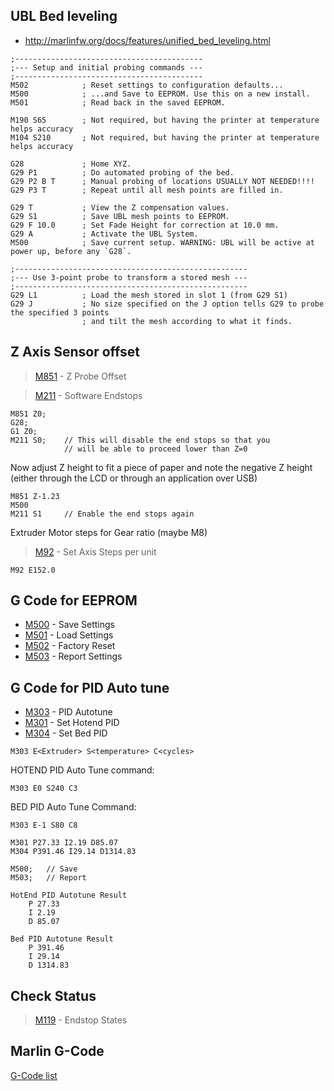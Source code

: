 
## UBL Bed leveling
- http://marlinfw.org/docs/features/unified_bed_leveling.html

```
;------------------------------------------
;--- Setup and initial probing commands ---
;------------------------------------------
M502            ; Reset settings to configuration defaults...
M500            ; ...and Save to EEPROM. Use this on a new install.
M501            ; Read back in the saved EEPROM.  

M190 S65        ; Not required, but having the printer at temperature helps accuracy
M104 S210       ; Not required, but having the printer at temperature helps accuracy

G28             ; Home XYZ.
G29 P1          ; Do automated probing of the bed.
G29 P2 B T      ; Manual probing of locations USUALLY NOT NEEDED!!!!
G29 P3 T        ; Repeat until all mesh points are filled in.

G29 T           ; View the Z compensation values.
G29 S1          ; Save UBL mesh points to EEPROM.
G29 F 10.0      ; Set Fade Height for correction at 10.0 mm.
G29 A           ; Activate the UBL System.
M500            ; Save current setup. WARNING: UBL will be active at power up, before any `G28`.

;----------------------------------------------------
;--- Use 3-point probe to transform a stored mesh ---
;----------------------------------------------------
G29 L1          ; Load the mesh stored in slot 1 (from G29 S1)
G29 J           ; No size specified on the J option tells G29 to probe the specified 3 points
                ; and tilt the mesh according to what it finds.
```

## Z Axis Sensor offset
> [M851](http://marlinfw.org/docs/gcode/M851.html) - Z Probe Offset

> [M211](http://marlinfw.org/docs/gcode/M211.html) - Software Endstops
```
M851 Z0;
G28;
G1 Z0;
M211 S0;	// This will disable the end stops so that you 
         	// will be able to proceed lower than Z=0
```          

Now adjust Z height to fit a piece of paper and note the negative Z height
(either through the LCD or through an application over USB)
```
M851 Z-1.23
M500
M211 S1		// Enable the end stops again
```

Extruder Motor steps for Gear ratio (maybe M8)
> [M92](http://marlinfw.org/docs/gcode/M092.html) - Set Axis Steps per unit 
```
M92 E152.0
```


## G Code for EEPROM
- [M500](http://marlinfw.org/docs/gcode/M500.html) - Save Settings
- [M501](http://marlinfw.org/docs/gcode/M501.html) - Load Settings
- [M502](http://marlinfw.org/docs/gcode/M502.html) - Factory Reset
- [M503](http://marlinfw.org/docs/gcode/M503.html) - Report Settings

## G Code for PID Auto tune
- [M303](http://marlinfw.org/docs/gcode/M303.html) - PID Autotune
- [M301](http://marlinfw.org/docs/gcode/M301.html) - Set Hotend PID
- [M304](http://marlinfw.org/docs/gcode/M304.html) - Set Bed PID
```
M303 E<Extruder> S<temperature> C<cycles>
```
HOTEND PID Auto Tune command:
```
M303 E0 S240 C3
```
BED PID Auto Tune Command:
```
M303 E-1 S80 C8
```

```
M301 P27.33 I2.19 D85.07
M304 P391.46 I29.14 D1314.83
```
```
M500;	// Save
M503;	// Report
```
```
HotEnd PID Autotune Result
	P 27.33
	I 2.19
	D 85.07
```
```
Bed PID Autotune Result
	P 391.46
	I 29.14
	D 1314.83
```

## Check Status
> [M119](http://marlinfw.org/docs/gcode/M119.html) - Endstop States

## Marlin G-Code
[G-Code list](http://marlinfw.org/meta/gcode/)
